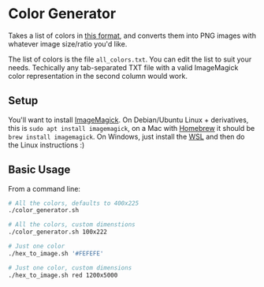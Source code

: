 # Color Generator

Takes a list of colors in [this format](https://en.wikipedia.org/wiki/List_of_colors:_A%E2%80%93F), and converts them into PNG images with whatever image size/ratio you'd like.

The list of colors is the file `all_colors.txt`. You can edit the list to suit your needs. Techically any tab-separated TXT file with a valid ImageMagick color representation in the second column would work.

## Setup

You'll want to install [ImageMagick](https://imagemagick.org/index.php). On Debian/Ubuntu Linux + derivatives, this is `sudo apt install imagemagick`, on a Mac with [Homebrew](https://brew.sh/) it should be `brew install imagemagick`. On Windows, just install the [WSL](https://docs.microsoft.com/en-us/windows/wsl/install-win10) and then do the Linux instructions :)

## Basic Usage

From a command line:

```bash
# All the colors, defaults to 400x225
./color_generator.sh

# All the colors, custom dimenstions
./color_generator.sh 100x222

# Just one color
./hex_to_image.sh '#FEFEFE'

# Just one color, custom dimensions
./hex_to_image.sh red 1200x5000
```
